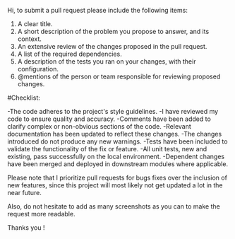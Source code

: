 Hi, to submit a pull request please include the following items:

1. A clear title. 
2. A short description of the problem you propose to answer, and its context.
3. An extensive review of the changes proposed in the pull request.
4. A list of the required dependencies.
5. A description of the tests you ran on your changes, with their configuration.
6. @mentions of the person or team responsible for reviewing proposed changes.

#Checklist:

-The code adheres to the project's style guidelines.
-I have reviewed my code to ensure quality and accuracy.
-Comments have been added to clarify complex or non-obvious sections of the code.
-Relevant documentation has been updated to reflect these changes.
-The changes introduced do not produce any new warnings.
-Tests have been included to validate the functionality of the fix or feature.
-All unit tests, new and existing, pass successfully on the local environment.
-Dependent changes have been merged and deployed in downstream modules where applicable.


Please note that I prioritize pull requests for bugs fixes over the inclusion of new features,
since this project will most likely not get updated a lot in the near future.

Also, do not hesitate to add as many screenshots as you can to make the request more readable.

Thanks you !
